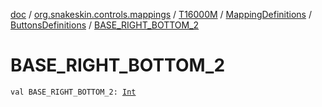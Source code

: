 [doc](../../../../index.md) / [org.snakeskin.controls.mappings](../../../index.md) / [T16000M](../../index.md) / [MappingDefinitions](../index.md) / [ButtonsDefinitions](index.md) / [BASE_RIGHT_BOTTOM_2](./-b-a-s-e_-r-i-g-h-t_-b-o-t-t-o-m_2.md)

# BASE_RIGHT_BOTTOM_2

`val BASE_RIGHT_BOTTOM_2: `[`Int`](https://kotlinlang.org/api/latest/jvm/stdlib/kotlin/-int/index.html)